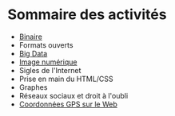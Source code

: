 # Sommaire des activités

- [Binaire](../01-Binaire/Binaire/)
- Formats ouverts
- [Big Data](../03-Big_Data/bigdata/)
- [Image numérique](../04-Image_numerique/01-noirblanc/)
- Sigles de l'Internet
- Prise en main du HTML/CSS
- Graphes
- Réseaux sociaux et droit à l'oubli
- [Coordonnées GPS sur le Web](../09-GPS/09-CoordonneesGPS/)
